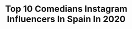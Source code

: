 ---
title: Top 10 Comedians Instagram Influencers In Spain In 2020
description: >-
  Find top comedians Instagram influencers in Spain in 2020. Most popular hashtags: #tbt #9pm #aupaathletic.
platform: Instagram
hits: 110
text_top: See the best Instagram accounts on inBeat.
text_bottom: Our platform has 110 Instagram influencers like this in Spain for you to connect with.
profiles:
  - username: "vichocomediante"
    fullname: >-
      Vicho Viciani
    bio: >-
      Comediante Stand Up Comedy... Contacto: camilo.viciani@gmail.com • Entradas Show PRESENCIAL Viernes 20 de nov a las 21 hrs en @doblestandup 👇🏻👇🏻👇🏻
    location: "Spain"
    followers: 83937
    engagement: 950
    commentsToLikes: 0.022025
    id: ck5c38yfaytph0i11qlwecb8h
    verified: false
    hashtags: "#51, #50, #52, #54"
  - username: "txabifranquesa"
    fullname: >-
      Txabi Franquesa
    bio: >-
      Comediante/Caricato/Actor/Titiritero/Entretenedor/Cabaretero/Amante/Hedonista/Lifeaholic #ElClubDeLaComedia #TheHoleZero #Escocía🏴󠁧󠁢󠁳󠁣󠁴󠁿
    location: "Spain"
    followers: 16194
    engagement: 349
    commentsToLikes: 0.065705
    id: ck0vyu7fv5sre0i19m71copxm
    verified: false
    hashtags: "#luxury, #bukkakedeportivo, #vueltaamurcia2021, #bukkakederrss"
  - username: "inakiurrutia"
    fullname: >-
      IñakiUrrutia
    bio: >-
      Comediante, titiritero y arrocero.
    location: "Spain"
    followers: 37317
    engagement: 230
    commentsToLikes: 0.035808
    id: ck5hlhv7ck90l0i11k81m7sx3
    verified: false
    hashtags: "#aupaathletic, #tbt, #peromuytbt, #inflorentzers"
  - username: "manuelsilvah"
    fullname: >-
      ManuelSilvaH
    bio: >-
      •Comediante •Locutor de @hdelaespuma •@kiaishow en YouTube ❤️❤️❤️
    location: "Spain"
    followers: 354334
    engagement: 130
    commentsToLikes: 0.026231
    id: ck0vxcgxvy7u90i19o98s1r5k
    verified: false
    hashtags: "#qu, #nuevatemporada, #kuarent, #elmam"
  - username: "elalexfdz"
    fullname: >-
      Alex Fernández
    bio: >-
      Comediante de Stand Up Ñoñadas en: @kemonitosmismonitos 📘 FB: AlexFdzOficial 📧📧📧contacto.alex@casacomedy.com 📧📧📧
    location: "Spain"
    followers: 471979
    engagement: 535
    commentsToLikes: 0.005883
    id: ck1377mfka75z0i197m4z8gfo
    verified: true
    hashtags: "#mentalidadzarpazo, #inthenavy, #ritzsellevabiencontodo, #todossomossam"
  - username: "esgaboruiz"
    fullname: >-
      Gabriel Ruiz
    bio: >-
      comediante info y contrataciones: esgaboruiz@gmail.com
    location: "Spain"
    followers: 169446
    engagement: 430
    commentsToLikes: 0.017512
    id: ck14li76musx50i19kq3gsy6f
    verified: false
    hashtags: "#06"
  - username: "julian_lopez"
    fullname: >-
      Julián López
    bio: >-
      Actor, comediante y músico⚡️Nacido en El Provencio⚡️Melómano, cinéfilo y futbolero 📍Madrid 📩 Contacto:
    location: "Spain"
    followers: 149272
    engagement: 207
    commentsToLikes: 0.028390
    id: ck6u4xyls6fmm0j7185lzakvq
    verified: true
    hashtags: "#interraillapeli, #pequen, #quino, #lectura"
  - username: "ricardoelcomediante"
    fullname: >-
      Ricardo Mendoza Castillo
    bio: >-
      Soy comediante, toco guitarra, salí en asu mare 1, 2 y 3... #HablandoHuevadas 🌟 Consigue tu entrada aquí: ⤵️
    location: "Spain"
    followers: 332246
    engagement: 316
    commentsToLikes: 0.014227
    id: ck5zufofb29rs0i14u9bzm8zn
    verified: false
    hashtags: "#hablandohuevadas, #porquehablarhuevadasesunarte, #9pm, #sicumplimos"
  - username: "diegomatteus"
    fullname: >-
      Diego Mateus
    bio: >-
      Libre dis-pensador. Comediante y escritor, desobediente y desafinado. Hablo en broma, usted es el que se lo toma en serio. ojoalcuento@gmail.com
    location: "Spain"
    followers: 119723
    engagement: 152
    commentsToLikes: 0.034547
    id: ck5pwh95pmsgw0i112iordkub
    verified: true
    hashtags: "#chinomatics, #julitonomecuelgue, #tomatutomate"
  - username: "shon.faye"
    fullname: >-
      Shon Faye
    bio: >-
      A modern career transsexual. Editor and writer (google it). Also a comedian. Sometimes.
    location: "Spain"
    followers: 14048
    engagement: 650
    commentsToLikes: 0.013559
    id: ck55ki0hzzchf0i111b6ln8l4
    verified: false
    hashtags: "#coronadiaries, #tbt"
---
